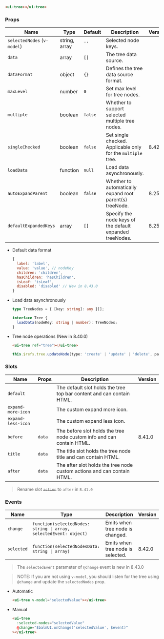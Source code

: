```html
<ui-tree></ui-tree>
```

### Props

| Name                        | Type          | Default | Description                                                  | Version |
| --------------------------- | ------------- | ------- | ------------------------------------------------------------ | ------- |
| `selectedNodes` (`v-model`) | string, array | `''`    | Selected node keys.                                          |         |
| `data`                      | array         | `[]`    | The tree data source.                                        |         |
| `dataFormat`                | object        | `{}`    | Defines the tree data source format.                         |         |
| `maxLevel`                  | number        | `0`     | Set max level for tree nodes.                                |         |
| `multiple`                  | boolean       | `false` | Whether to support selected multiple tree nodes.             |         |
| `singleChecked`             | boolean       | `false` | Set single checked. Applicable only for the `multiple` tree. | 8.42.0  |
| `loadData`                  | function      | `null`  | Load data asynchronously.                                    |         |
| `autoExpandParent`          | boolean       | `false` | Whether to automatically expand root parent(s) treeNode.     | 8.25.0  |
| `defaultExpandedKeys`       | array         | `[]`    | Specify the node keys of the default expanded treeNodes.     | 8.25.0  |

- Default data format

  ```js
  {
    label: 'label',
    value: 'value', // nodeKey
    children: 'children',
    hasChildren: 'hasChildren',
    isLeaf: 'isLeaf',
    disabled: 'disabled' // New in 8.43.0
  }
  ```

- Load data asynchronously

  ```ts
  type TreeNodes = { [key: string]: any }[];

  interface Tree {
    loadData(nodeKey: string | number): TreeNodes;
  }
  ```

- Tree node operations (New in 8.40.0)

  ```html
  <ui-tree ref="tree"></ui-tree>
  ```

  ```ts
  this.$refs.tree.updateNode(type: 'create' | 'update' | 'delete', parentKey: string | number, nodeData: object)
  ```

### Slots

| Name               | Props  | Description                                                             | Version |
| ------------------ | ------ | ----------------------------------------------------------------------- | ------- |
| `default`          |        | The default slot holds the tree top bar content and can contain HTML.   |         |
| `expand-more-icon` |        | The custom expand more icon.                                            |         |
| `expand-less-icon` |        | The custom expand less icon.                                            |         |
| `before`           | `data` | The before slot holds the tree node custom info and can contain HTML.   | 8.41.0  |
| `title`            | `data` | The title slot holds the tree node title and can contain HTML.          |         |
| `after`            | `data` | The after slot holds the tree node custom actions and can contain HTML. |         |

> Rename slot <del>`action`</del> to `after` in `8.41.0`

### Events

| Name       | Type                                                              | Description                       | Version |
| ---------- | ----------------------------------------------------------------- | --------------------------------- | ------- |
| `change`   | `function(selectedNodes: string \| array, selectedEvent: object)` | Emits when tree node is changed.  |         |
| `selected` | `function(selectedNodesData: string \| array)`                    | Emits when tree node is selected. | 8.42.0  |

> The `selectedEvent` parameter of `@change` event is new in 8.43.0

> NOTE: If you are not using `v-model`, you should listen for the tree using `@change` and update the `selectedNodes` prop.

- Automatic

  ```html
  <ui-tree v-model="selectedValue"></ui-tree>
  ```

- Manual

  ```html
  <ui-tree
    :selected-nodes="selectedValue"
    @change="$balmUI.onChange('selectedValue', $event)"
  ></ui-tree>
  ```
